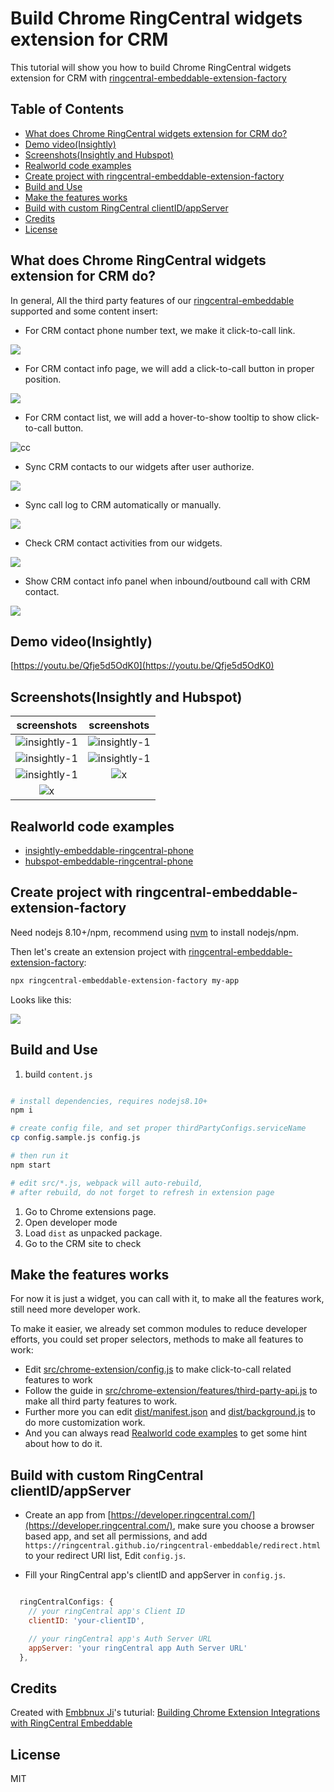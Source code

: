 # Build Chrome RingCentral widgets extension for CRM <!-- omit in toc -->

This tutorial will show you how to build Chrome RingCentral widgets extension for CRM with [ringcentral-embeddable-extension-factory](https://github.com/zxdong262/ringcentral-embeddable-extension-factory)

## Table of Contents <!-- omit in toc -->

- [What does Chrome RingCentral widgets extension for CRM do?](#what-does-chrome-ringcentral-widgets-extension-for-crm-do)
- [Demo video(Insightly)](#demo-videoinsightly)
- [Screenshots(Insightly and Hubspot)](#screenshotsinsightly-and-hubspot)
- [Realworld code examples](#realworld-code-examples)
- [Create project with ringcentral-embeddable-extension-factory](#create-project-with-ringcentral-embeddable-extension-factory)
- [Build and Use](#build-and-use)
- [Make the features works](#make-the-features-works)
- [Build with custom RingCentral clientID/appServer](#build-with-custom-ringcentral-clientidappserver)
- [Credits](#credits)
- [License](#license)

## What does Chrome RingCentral widgets extension for CRM do?

In general, All the third party features of our [ringcentral-embeddable](https://github.com/ringcentral/ringcentral-embeddable) supported and some content insert:

- For CRM contact phone number text, we make it click-to-call link.

![ ](https://github.com/zxdong262/ringcentral-embeddable-extension-factory/raw/master/screenshots/fac-1.png)

- For CRM contact info page, we will add a click-to-call button in proper position.

![ ](https://github.com/zxdong262/ringcentral-embeddable-extension-factory/raw/master/screenshots/fac-3.png)

- For CRM contact list, we will add a hover-to-show tooltip to show click-to-call button.

![cc](https://github.com/zxdong262/ringcentral-embeddable-extension-factory/raw/master/screenshots/fac-2.png)

- Sync CRM contacts to our widgets after user authorize.

![ ](https://github.com/zxdong262/insightly-embeddable-ringcentral-phone/raw/master/screenshots/insightly-4.png)

- Sync call log to CRM automatically or manually.

![ ](https://github.com/zxdong262/hubspot-embeddable-ringcentral-phone/raw/master/screenshots/hs6.png)

- Check CRM contact activities from our widgets.

![ ](https://github.com/zxdong262/hubspot-embeddable-ringcentral-phone/raw/master/screenshots/hs7.png)

- Show CRM contact info panel when inbound/outbound call with CRM contact.

![ ](https://github.com/zxdong262/hubspot-embeddable-ringcentral-phone/raw/master/screenshots/hubspot1.png)

## Demo video(Insightly)

[https://youtu.be/Qfje5d5OdK0](https://youtu.be/Qfje5d5OdK0)

## Screenshots(Insightly and Hubspot)

| screenshots            |  screenshots |
:-------------------------:|:-------------------------:
![insightly-1](https://github.com/zxdong262/insightly-embeddable-ringcentral-phone/raw/master/screenshots/insightly-5.png) | ![insightly-1](https://github.com/zxdong262/insightly-embeddable-ringcentral-phone/raw/master/screenshots/insightly-4.png)
![insightly-1](https://github.com/zxdong262/insightly-embeddable-ringcentral-phone/raw/master/screenshots/insightly-3.png) | ![insightly-1](https://github.com/zxdong262/insightly-embeddable-ringcentral-phone/raw/master/screenshots/insightly-2.png)
![insightly-1](https://github.com/zxdong262/insightly-embeddable-ringcentral-phone/raw/master/screenshots/insightly-1.png) | ![x](https://github.com/zxdong262/hubspot-embeddable-ringcentral-phone/raw/master/screenshots/hs6.png)
![x](https://github.com/zxdong262/hubspot-embeddable-ringcentral-phone/raw/master/screenshots/hs7.png) |  

## Realworld code examples

- [insightly-embeddable-ringcentral-phone](https://github.com/zxdong262/insightly-embeddable-ringcentral-phone)
- [hubspot-embeddable-ringcentral-phone](https://github.com/zxdong262/hubspot-embeddable-ringcentral-phone)

## Create project with ringcentral-embeddable-extension-factory

Need nodejs 8.10+/npm, recommend using [nvm](https://github.com/creationix/nvm) to install nodejs/npm.

Then let's create an extension project with [ringcentral-embeddable-extension-factory](https://github.com/zxdong262/ringcentral-embeddable-extension-factory):

```bash
npx ringcentral-embeddable-extension-factory my-app
```

Looks like this:

![ ](https://github.com/zxdong262/ringcentral-embeddable-extension-factory/raw/master/screenshots/cli.png)

## Build and Use

1. build `content.js`

```bash

# install dependencies, requires nodejs8.10+
npm i

# create config file, and set proper thirdPartyConfigs.serviceName
cp config.sample.js config.js

# then run it
npm start

# edit src/*.js, webpack will auto-rebuild,
# after rebuild, do not forget to refresh in extension page
```

1. Go to Chrome extensions page.
2. Open developer mode
3. Load `dist` as unpacked package.
4. Go to the CRM site to check

## Make the features works

For now it is just a widget, you can call with it, to make all the features work, still need more developer work.

To make it easier, we already set common modules to reduce developer efforts, you could set proper selectors, methods to make all features to work:

- Edit [src/chrome-extension/config.js](src/chrome-extension/config.js) to make click-to-call related features to work
- Follow the guide in [src/chrome-extension/features/third-party-api.js](src/chrome-extension/features/third-party-api.js) to make all third party features to work.
- Further more you can edit [dist/manifest.json](dist/manifest.json) and [dist/background.js](dist/background.js) to do more customization work.
- And you can always read [Realworld code examples](#realworld-code-examples) to get some hint about how to do it.

## Build with custom RingCentral clientID/appServer

- Create an app from [https://developer.ringcentral.com/](https://developer.ringcentral.com/), make sure you choose a browser based app, and set all permissions, and add `https://ringcentral.github.io/ringcentral-embeddable/redirect.html` to your redirect URI list, Edit `config.js`.

- Fill your RingCentral app's clientID and appServer in `config.js`.

```js

  ringCentralConfigs: {
    // your ringCentral app's Client ID
    clientID: 'your-clientID',

    // your ringCentral app's Auth Server URL
    appServer: 'your ringCentral app Auth Server URL'
  },
```

## Credits

Created with [Embbnux Ji](https://github.com/embbnux)'s tuturial:
 [Building Chrome Extension Integrations with RingCentral Embeddable](https://medium.com/ringcentral-developers/build-a-chrome-extension-with-ringcentral-embeddable-bb6faee808a3)

## License

MIT
